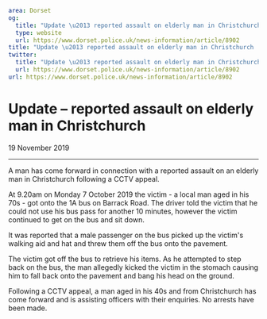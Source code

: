 ```yaml
area: Dorset
og:
  title: "Update \u2013 reported assault on elderly man in Christchurch"
  type: website
  url: https://www.dorset.police.uk/news-information/article/8902
title: "Update \u2013 reported assault on elderly man in Christchurch |"
twitter:
  title: "Update \u2013 reported assault on elderly man in Christchurch"
  url: https://www.dorset.police.uk/news-information/article/8902
url: https://www.dorset.police.uk/news-information/article/8902
```

# Update – reported assault on elderly man in Christchurch

19 November 2019

* * *

A man has come forward in connection with a reported assault on an elderly man in Christchurch following a CCTV appeal.

At 9.20am on Monday 7 October 2019 the victim - a local man aged in his 70s - got onto the 1A bus on Barrack Road. The driver told the victim that he could not use his bus pass for another 10 minutes, however the victim continued to get on the bus and sit down.

It was reported that a male passenger on the bus picked up the victim's walking aid and hat and threw them off the bus onto the pavement.

The victim got off the bus to retrieve his items. As he attempted to step back on the bus, the man allegedly kicked the victim in the stomach causing him to fall back onto the pavement and bang his head on the ground.

Following a CCTV appeal, a man aged in his 40s and from Christchurch has come forward and is assisting officers with their enquiries. No arrests have been made.
